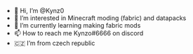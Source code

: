- 👋 Hi, I’m @Kynz0
- 👀 I’m interested in Minecraft moding (fabric) and datapacks
- 🌱 I’m currently learning making fabric mods
- 📫 How to reach me Kynzo#6666 on discord
- 🇨🇿 I’m from czech republic

<!---
Kynz0/Kynz0 is a ✨ special ✨ repository because its `README.md` (this file) appears on your GitHub profile.
You can click the Preview link to take a look at your changes.
--->
